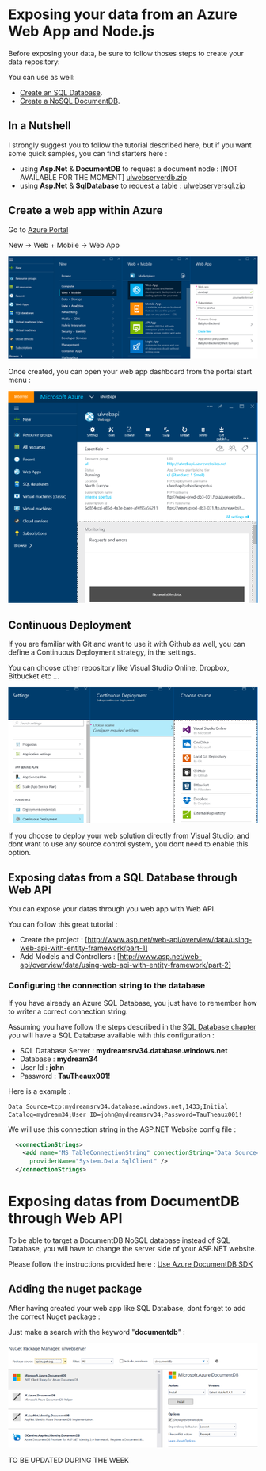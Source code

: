 # Exposing your data from an Azure Web App and Node.js

Before exposing your data, be sure to follow thoses steps to create your data repository:

You can use as well: 

* [Create an SQL Database](SQLDatabase.md).
* [Create a NoSQL DocumentDB](DocumentDB.md).


## In a Nutshell

I strongly suggest you to follow the tutorial described here, but if you want some quick samples, you can find starters here : 

* using **Asp.Net** & **DocumentDB** to request a document node : [NOT AVAILABLE FOR THE MOMENT] [ulwebserverdb.zip](webapp/ulwebserverdb.zip)
* using **Asp.Net** & **SqlDatabase** to request a table : [ulwebserversql.zip](webapp/ulwebserversql.zip)


## Create a web app within Azure

Go to [Azure Portal](http://portal.azure.com)

New -> Web + Mobile -> Web App

![](webapp/01.PNG)

Once created, you can open your web app dashboard from the portal start menu :

![](webapp/02.png)

## Continuous Deployment 

If you are familiar with Git and want to use it with Github as well, you can define a Continuous Deployment strategy, in the settings. 

You can choose other repository like Visual Studio Online, Dropbox, Bitbucket etc ...

![](webapp/03.png)

If you choose to deploy your web solution directly from Visual Studio, and dont want to use any source control system, you dont need to enable this option.


## Exposing datas from a SQL Database through Web API

You can expose your datas through you web app with Web API. 

You can follow this great tutorial :
* Create the project : [http://www.asp.net/web-api/overview/data/using-web-api-with-entity-framework/part-1]
* Add Models and Controllers : [http://www.asp.net/web-api/overview/data/using-web-api-with-entity-framework/part-2]


### Configuring the connection string to the database

If you have already an Azure SQL Database, you just have to remember how to writer a correct connection string.

Assuming you have follow the steps described in the [SQL Database chapter](SQLDatabase.md) you will have a SQL Database available with this configuration :
*  SQL Database Server : **mydreamsrv34.database.windows.net**
*  Database : **mydream34**
*  User Id : **john**
*  Password : **TauTheaux001!**

Here is a example :

	Data Source=tcp:mydreamsrv34.database.windows.net,1433;Initial Catalog=mydream34;User ID=john@mydreamsrv34;Password=TauTheaux001!
	
We will use this connection string in the ASP.NET Website config file :

```xml
  <connectionStrings>
    <add name="MS_TableConnectionString" connectionString="Data Source=tcp:mydreamsrv34.database.windows.net,1433;Initial Catalog=mydream34;User ID=john@mydreamsrv34;Password=TauTheaux001!"
      providerName="System.Data.SqlClient" />
  </connectionStrings>
```


# Exposing datas from DocumentDB through Web API 

To be able to target a DocumentDB NoSQL database instead of SQL Database, you will have to change the server side of your ASP.NET website.

Please follow the instructions provided here : 
[Use Azure DocumentDB SDK](https://azure.microsoft.com/en-us/documentation/articles/documentdb-get-started/)

## Adding the nuget package

After having created your web app like SQL Database, dont forget to add the correct Nuget package :

Just make a search with the keyword "**documentdb**" :

![](webapp/13.png)

TO BE UPDATED DURING THE WEEK







